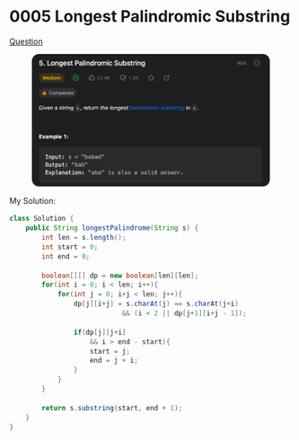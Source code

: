# 0005 Longest Palindromic Substring

[Question](https://leetcode.com/problems/longest-palindromic-substring/description/)

<figure><img src="../.gitbook/assets/image (2) (1).png" alt=""><figcaption></figcaption></figure>



My Solution:

```java
class Solution {
    public String longestPalindrome(String s) {
        int len = s.length();
        int start = 0;
        int end = 0;

        boolean[][] dp = new boolean[len][len];
        for(int i = 0; i < len; i++){
            for(int j = 0; i+j < len; j++){
                dp[j][i+j] = s.charAt(j) == s.charAt(j+i)
                            && (i < 2 || dp[j+1][i+j - 1]);
                            
                if(dp[j][j+i]
                    && i > end - start){
                    start = j;
                    end = j + i;
                }
            }
        }

        return s.substring(start, end + 1);
    }
}
```
